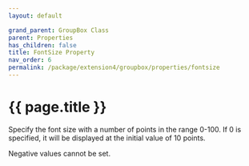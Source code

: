 ```yaml
---
layout: default

grand_parent: GroupBox Class
parent: Properties
has_children: false
title: FontSize Property
nav_order: 6
permalink: /package/extension4/groupbox/properties/fontsize
---
```

# {{ page.title }}<br>
Specify the font size with a number of points in the range 0-100. If 0 is specified, it will be displayed at the initial value of 10 points.

Negative values cannot be set.